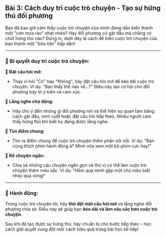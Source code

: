 ## Bài 3: Cách duy trì cuộc trò chuyện - Tạo sự hứng thú đối phương

Bạn đã bao giờ cảm thấy cuộc trò chuyện của mình đang dần biến thành một "cơn mưa rào" nhạt nhẽo? Hay đối phương cứ gật đầu mà chẳng có chút hứng thú nào? Đừng lo, dưới đây là cách để biến cuộc trò chuyện của bạn thành một "bữa tiệc" hấp dẫn!

---

### 📌 Bí quyết duy trì cuộc trò chuyện:

**🔹 Đặt câu hỏi mở:**
- Thay vì hỏi "Có" hay "Không", hãy đặt câu hỏi mở để kéo dài cuộc trò chuyện. Ví dụ: "Bạn thấy thế nào về...?" Điều này tạo cơ hội cho đối phương bày tỏ ý kiến và cảm xúc.

**🔹 Lắng nghe chủ động:**
- Hãy chú ý đến những gì đối phương nói và thể hiện sự quan tâm bằng cách gật đầu, mỉm cười hoặc đặt câu hỏi tiếp theo. Nhiều người cảm thấy hứng thú khi biết họ đang được lắng nghe.

**🔹 Tìm điểm chung:**
- Tìm ra điểm chung để cuộc trò chuyện thêm phần sôi nổi. Ví dụ: "Bạn cũng thích phim hành động à? Mình vừa xem một bộ phim cực hay!"

**🔹 Kể chuyện ngắn:**
- Chia sẻ những câu chuyện ngắn gọn và thú vị có thể làm cuộc trò chuyện thêm màu sắc. Ví dụ: "Hôm qua mình gặp một chú mèo biết nhảy qua vòng!"

---

### 🚀 Hành động:

Trong cuộc trò chuyện tới, hãy **thử đặt một câu hỏi mở** và lắng nghe đối phương chia sẻ. Điều này sẽ giúp bạn **kéo dài và làm sâu sắc hơn cuộc trò chuyện**.

Sau khi đã tạo được sự hứng thú, hãy chuẩn bị cho bước tiếp theo – học cách giải quyết xung đột một cách hiệu quả trong bài học kế tiếp!
